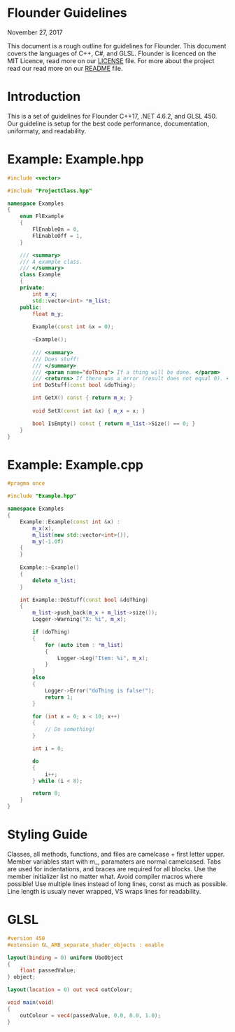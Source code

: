 # Flounder Guidelines 
November 27, 2017 
 
This document is a rough outline for guidelines for Flounder. This document covers the languages of C++, C#, and GLSL. Flounder is licenced on the MIT Licence, read more on our [LICENSE](LICENSE) file. For more about the project read our read more on our [README](README) file. 
 
# Introduction 
This is a set of guidelines for Flounder C++17, .NET 4.6.2, and GLSL 450. Our guideline is setup for the best code performance, documentation, uniformaty, and readability. 

# Example: Example.hpp
```cpp
#include <vector>

#include "ProjectClass.hpp"

namespace Examples
{
	enum FlExample
	{
		FlEnableOn = 0,
		FlEnableOff = 1,
	}

	/// <summary>
	/// A example class.
	/// </summary>
	class Example
	{
	private:
		int m_x;
		std::vector<int> *m_list;
	public:
		float m_y;
		
		Example(const int &x = 0);

		~Example();
	
		/// <summary>
		/// Does stuff!
		/// </summary>
		/// <param name="doThing"> If a thing will be done. </param>
		/// <returns> If there was a error (result does not equal 0). </returns>
		int DoStuff(const bool &doThing);

		int GetX() const { return m_x; }
	
		void SetX(const int &x) { m_x = x; }

		bool IsEmpty() const { return m_list->Size() == 0; }
	}
}
```

# Example: Example.cpp
```cpp
#pragma once

#include "Example.hpp"

namespace Examples
{
	Example::Example(const int &x) :
		m_x(x),
		m_list(new std::vector<int>()),
		m_y(-1.0f)
	{
	}
	
	Example::~Example()
	{
		delete m_list;
	}

	int Example::DoStuff(const bool &doThing)
	{
		m_list->push_back(m_x + m_list->size());
		Logger->Warning("X: %i", m_x);

		if (doThing)
		{
			for (auto item : *m_list)
			{
				Logger->Log("Item: %i", m_x);
			}
		}
		else
		{
			Logger->Error("doThing is false!");
			return 1;
		}

		for (int x = 0; x < 10; x++)
		{
			// Do something!
		}

		int i = 0;

		do
		{
			i++;
		} while (i < 8);

		return 0;
	}
}
```

# Styling Guide
Classes, all methods, functions, and files are camelcase + first letter upper. Member variables start with m_, paramaters are normal camelcased. Tabs are used for indentations, and braces are required for all blocks. Use the member initializer list no matter what. Avoid compiler macros where possible! Use multiple lines instead of long lines, const as much as possible. Line length is usualy never wrapped, VS wraps lines for readability.

# GLSL
```glsl
#version 450
#extension GL_ARB_separate_shader_objects : enable

layout(binding = 0) uniform UboObject 
{
	float passedValue;
} object;

layout(location = 0) out vec4 outColour;

void main(void) 
{
	outColour = vec4(passedValue, 0.0, 0.0, 1.0);
}
```